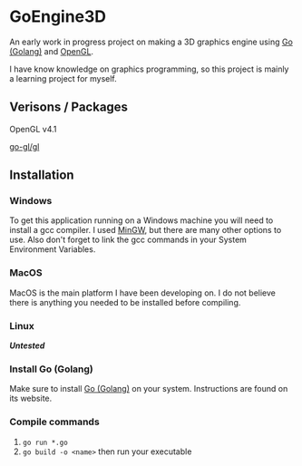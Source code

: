 # GoEngine3D

An early work in progress project on making a 3D graphics engine using [Go (Golang)](https://golang.org/) and [OpenGL](https://www.opengl.org/).

I have know knowledge on graphics programming, so this project is mainly a learning project for myself.

## Verisons / Packages
OpenGL v4.1

[go-gl/gl](https://github.com/go-gl/gl)

## Installation

### Windows
To get this application running on a Windows machine you will need to install a gcc compiler.
I used [MinGW](https://mingw-w64.org/doku.php), but there are many other options to use.
Also don't forget to link the gcc commands in your System Environment Variables.

### MacOS
MacOS is the main platform I have been developing on. I do not believe there is anything you needed to be installed before compiling.

### Linux
***Untested***


### Install Go (Golang)
Make sure to install [Go (Golang)](https://golang.org/) on your system. Instructions are found on its website.

### Compile commands
1. `go run *.go`
2. `go build -o <name>` then run your executable
